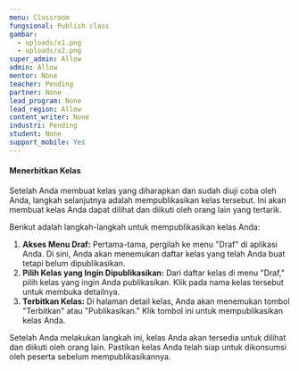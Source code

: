 ```yaml
---
menu: Classroom
fungsional: Publish class
gambar:
  - uploads/x1.png
  - uploads/x2.png
super_admin: Allow
admin: Allow
mentor: None
teacher: Pending
partner: None
lead_program: None
lead_region: Allow
content_writer: None
industri: Pending
student: None
support_mobile: Yes
---
```

#### Menerbitkan Kelas

Setelah Anda membuat kelas yang diharapkan dan sudah diuji coba oleh Anda, langkah selanjutnya adalah mempublikasikan kelas tersebut. Ini akan membuat kelas Anda dapat dilihat dan diikuti oleh orang lain yang tertarik.

Berikut adalah langkah-langkah untuk mempublikasikan kelas Anda:

1. **Akses Menu Draf:** Pertama-tama, pergilah ke menu "Draf" di aplikasi Anda. Di sini, Anda akan menemukan daftar kelas yang telah Anda buat tetapi belum dipublikasikan.
2. **Pilih Kelas yang Ingin Dipublikasikan:** Dari daftar kelas di menu "Draf," pilih kelas yang ingin Anda publikasikan. Klik pada nama kelas tersebut untuk membuka detailnya.
3. **Terbitkan Kelas:** Di halaman detail kelas, Anda akan menemukan tombol "Terbitkan" atau "Publikasikan." Klik tombol ini untuk mempublikasikan kelas Anda.

Setelah Anda melakukan langkah ini, kelas Anda akan tersedia untuk dilihat dan diikuti oleh orang lain. Pastikan kelas Anda telah siap untuk dikonsumsi oleh peserta sebelum mempublikasikannya.